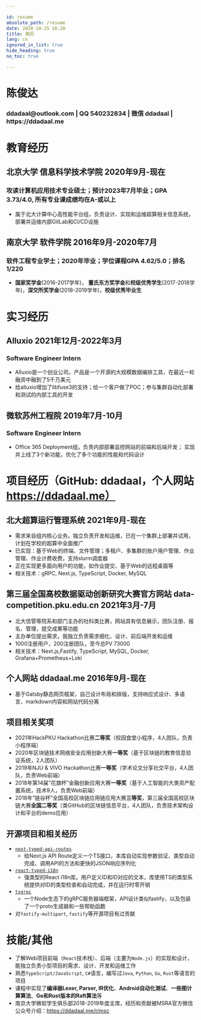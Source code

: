```yaml
---

id: resume
absolute_path: /resume
date: 2020-10-25 16:20
title: 简历
lang: cn
ignored_in_list: true
hide_heading: true
no_toc: true

---
```


<resume>

<h1 class="name">
陈俊达
</h1>

<h3 class="contact">ddadaal@outlook.com | QQ 540232834 | 微信 ddadaal | https://ddadaal.me

</h3>

# 教育经历

## <span class="highlight">北京大学 信息科学技术学院</span> <span class="right">2020年9月-现在</span>

### 攻读计算机应用技术专业硕士；预计2023年7月毕业；GPA 3.73/4.0, 所有专业课成绩均在A-或以上

- 属于北大计算中心高性能平台组，负责设计、实现和运维超算相关信息系统，部署并运维内部GitLab和CI/CD设施

## <span class="highlight">南京大学 软件学院</span> <span class="right">2016年9月-2020年7月</span>

### 软件工程专业学士；2020年毕业；学位课程GPA 4.62/5.0；排名 1/220
- **国家奖学金**(2016-2017学年)， **董氏东方奖学金**和**校级优秀学生**(2017-2018学年)，**深交所奖学金**(2018-2019学年)，**校级优秀毕业生**

# 实习经历

## <span class="highlight">Alluxio</span> <span class="right">2021年12月-2022年3月</span>
### Software Engineer Intern

- Alluxio是一个创业公司，产品是一个开源的大规模数据编排工具，在最近一轮融资中融到了5千万美元
- 给alluxio增加了libfuse3的支持；给一个客户做了POC；参与集群自动化部署和测试的内部工具的开发

## <span class="highlight">微软苏州工程院</span> <span class="right">2019年7月-10月</span>
### Software Engineer Intern

- Office 365 Deployment组，负责内部部署监控网站的前端和后端开发； 实现并上线了3个新功能，优化了多个功能的性能和代码设计

# 项目经历（GitHub: ddadaal，个人网站 https://ddadaal.me）

## **北大超算运行管理系统** <span class="right">2021年9月-现在</span>

- 需求来自组内核心业务。独立负责开发和运维，已在一个集群上部署并试用，计划在学校的超算中全面推广
- 已实现：基于Web的终端、文件管理；多租户、多集群的账户用户管理、作业管理、作业计费收费，支持slurm调度器
- 正在实现更多面向用户的功能，如作业提交、基于Web的远程桌面等
- 相关技术：gRPC, Next.js, TypeScript, Docker, MySQL

## **第三届全国高校数据驱动创新研究大赛官方网站** data-competition.pku.edu.cn  <span class="right">2021年3月-7月</span>

- 北大信管等院系和部门主办的社科类比赛，网站具有信息展示，团队注册、报名、管理，提交成果等功能
- 主办单位提出需求，我独立负责需求细化、设计、前后端开发和运维
- 1000注册用户，200注册团队，至今总PV 73000
- 相关技术：Next.js,Fastify, TypeScript, MySQL, Docker, Grafana+Prometheus+Loki

## **个人网站** ddadaal.me <span class="right">2016年9月-现在</span>

- 基于Gatsby静态网页框架，自己设计布局和排版，支持响应式设计、多语言、markdown内容和网站代码分离

## 项目相关奖项

- 2021年HackPKU Hackathon比赛**二等奖**（校园食堂小程序，4人团队，负责小程序端）
- 2020年区块链技术网络安全应用创新大赛**一等奖**（基于区块链的教育信息验证系统，2人团队）
- 2019年NJU & VIVO Hackathon比赛**一等奖**（学术论文分享社交平台，4人团队，负责Web前端）
- 2018年第14届“花旗杯”金融创新应用大赛**一等奖**（基于人工智能的大类资产配置系统，技术9人，负责Web前端）
- 2018年“链谷杯”全国高校区块链应用链应用大赛**三等奖**，第三届全国高校区块链大赛**全国二等奖**（类GitHub的区块链信息平台，4人团队，负责技术架构设计和平台的demo应用）

## 开源项目和相关经历

- [`next-typed-api-routes`](https://github.com/ddadaal/next-typed-api-routes)
    - 给Next.js API Route定义一个TS接口，本库自动实现参数验证、类型自动完成、调用API的方法和更快的JSON响应序列化
- [`react-typed-i18n`](http://github.com/ddadaal/react-typed-i18n)
    - 强类型的React i18n库。用户定义ID和ID对应的文本，库使用TS的类型系统提供对ID的类型检查和自动完成，并在运行时零开销
- [`tsgrpc`](https://github.com/ddadaal/tsgrpc)
    - 一个Node生态下的gRPC服务器端框架，API设计类似fastify，以及包装了一个proto生成器和一些帮助函数
- 对`fastify-multipart`, `fastify`等开源项目有过贡献

# 技能/其他

- 了解Web项目前端（`React`技术栈）、后端（主要为`Node.js`）的实现和设计，能独立负责小型项目的需求、设计、开发和运维工作
- 熟悉`TypeScript/JavaScript`, `C#`语言，编写过`Java`, `Python`, `Go`, `Rust`等语言的项目
- 课程中实现了**编译器Lexer, Parser, IR优化**、**Android自动化测试**、**一些图计算算法**、**Go和Rust版本的Raft算法**等
- 南京大学微软学生俱乐部2018-2019年度主席，经历和贡献被MSRA官方微信公众号介绍：https://ddadaal.me/r/msc

</resume>

